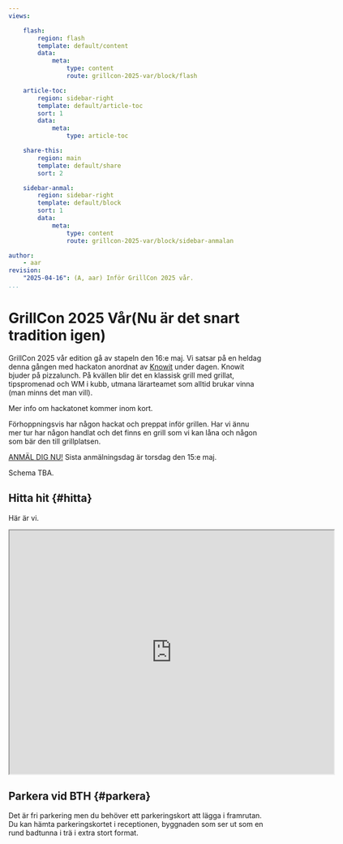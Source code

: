 ```yaml
---
views:

    flash:
        region: flash
        template: default/content
        data:
            meta:
                type: content
                route: grillcon-2025-var/block/flash

    article-toc:
        region: sidebar-right
        template: default/article-toc
        sort: 1
        data:
            meta:
                type: article-toc

    share-this:
        region: main
        template: default/share
        sort: 2

    sidebar-anmal:
        region: sidebar-right
        template: default/block
        sort: 1
        data:
            meta:
                type: content
                route: grillcon-2025-var/block/sidebar-anmalan

author:
    - aar
revision:
    "2025-04-16": (A, aar) Inför GrillCon 2025 vår.
...
```

GrillCon 2025 Vår(Nu är det snart tradition igen)
===============================

GrillCon 2025 vår edition gå av stapeln den 16:e maj. Vi satsar på en heldag denna gången med hackaton anordnat av [Knowit](https://www.knowit.se/kontakt/karlskrona/) under dagen. Knowit bjuder på pizzalunch. På kvällen blir det en klassisk grill med grillat, tipspromenad och WM i kubb, utmana lärarteamet som alltid brukar vinna (man minns det man vill).

Mer info om hackatonet kommer inom kort.

Förhoppningsvis har någon hackat och preppat inför grillen. Har vi ännu mer tur har någon handlat och det finns en grill som vi kan låna och någon som bär den till grillplatsen.

[ANMÄL DIG NU!](https://forms.gle/qo4BeY8muJgJ62dY8) Sista anmälningsdag är torsdag den 15:e maj.


Schema TBA.



<!-- Vi samlas 17:00 på Studentviken. -->


<!-- 
Så här kan det se ut när vi grillar, i vått och torrt. Mest vått 2018 när stormen Knud kom på besök.

[YOUTUBE src=aGgaR5ryyBM width=730 caption="GrillCon hösten 2018 då stormen knud kom och besökte oss."] -->

Hitta hit {#hitta}
--------------------------------

Här är vi.

<iframe src="https://www.google.com/maps/d/u/0/embed?mid=1UNmeJUpCMmbFy7dAFLzOwzwfFps" width="640" height="480"></iframe>



Parkera vid BTH {#parkera}
--------------------------------

Det är fri parkering men du behöver ett parkeringskort att lägga i framrutan. Du kan hämta parkeringskortet i receptionen, byggnaden som ser ut som en rund badtunna i trä i extra stort format.
